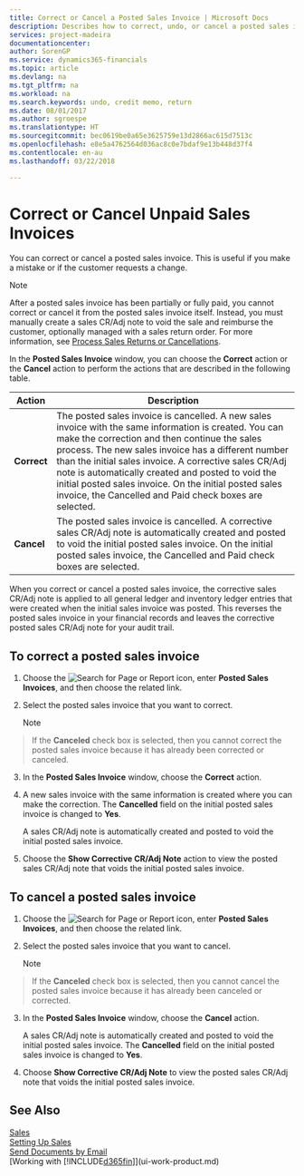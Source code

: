 ```yaml
---
title: Correct or Cancel a Posted Sales Invoice | Microsoft Docs
description: Describes how to correct, undo, or cancel a posted sales invoice and apply a sales CR/Adj Note.
services: project-madeira
documentationcenter: 
author: SorenGP
ms.service: dynamics365-financials
ms.topic: article
ms.devlang: na
ms.tgt_pltfrm: na
ms.workload: na
ms.search.keywords: undo, credit memo, return
ms.date: 08/01/2017
ms.author: sgroespe
ms.translationtype: HT
ms.sourcegitcommit: bec0619be0a65e3625759e13d2866ac615d7513c
ms.openlocfilehash: e8e5a4762564d036ac8c0e7bdaf9e13b448d37f4
ms.contentlocale: en-au
ms.lasthandoff: 03/22/2018

---
```

# <a name="correct-or-cancel-unpaid-sales-invoices"></a>Correct or Cancel Unpaid Sales Invoices
You can correct or cancel a posted sales invoice. This is useful if you make a mistake or if the customer requests a change.

> [!NOTE]  
>   After a posted sales invoice has been partially or fully paid, you cannot correct or cancel it from the posted sales invoice itself. Instead, you must manually create a sales CR/Adj note to void the sale and reimburse the customer, optionally managed with a sales return order. For more information, see [Process Sales Returns or Cancellations](sales-how-process-sales-returns-cancellations.md).

In the **Posted Sales Invoice** window, you can choose the **Correct** action or the **Cancel** action to perform the actions that are described in the following table.

| Action | Description |
| --- | --- |
| **Correct** |The posted sales invoice is cancelled. A new sales invoice with the same information is created. You can make the correction and then continue the sales process. The new sales invoice has a different number than the initial sales invoice. A corrective sales CR/Adj note is automatically created and posted to void the initial posted sales invoice. On the initial posted sales invoice, the Cancelled and Paid check boxes are selected. |
| **Cancel** |The posted sales invoice is cancelled. A corrective sales CR/Adj note is automatically created and posted to void the initial posted sales invoice. On the initial posted sales invoice, the Cancelled and Paid check boxes are selected. |

When you correct or cancel a posted sales invoice, the corrective sales CR/Adj note is applied to all general ledger and inventory ledger entries that were created when the initial sales invoice was posted. This reverses the posted sales invoice in your financial records and leaves the corrective posted sales CR/Adj note for your audit trail.

## <a name="to-correct-a-posted-sales-invoice"></a>To correct a posted sales invoice
1. Choose the ![Search for Page or Report](media/ui-search/search_small.png "Search for Page or Report icon") icon, enter **Posted Sales Invoices**, and then choose the related link.  
2. Select the posted sales invoice that you want to correct.

    > [!NOTE]  
>   If the **Canceled** check box is selected, then you cannot correct the posted sales invoice because it has already been corrected or canceled.
3. In the **Posted Sales Invoice** window, choose the **Correct** action.  
4. A new sales invoice with the same information is created where you can make the correction. The **Cancelled** field on the initial posted sales invoice is changed to **Yes**.

    A sales CR/Adj note is automatically created and posted to void the initial posted sales invoice.
5. Choose the **Show Corrective CR/Adj Note** action to view the posted sales CR/Adj note that voids the initial posted sales invoice.

## <a name="to-cancel-a-posted-sales-invoice"></a>To cancel a posted sales invoice
1. Choose the ![Search for Page or Report](media/ui-search/search_small.png "Search for Page or Report icon") icon, enter **Posted Sales Invoices**, and then choose the related link.  
2. Select the posted sales invoice that you want to cancel.

    > [!NOTE]  
>   If the **Canceled** check box is selected, then you cannot cancel the posted sales invoice because it has already been canceled or corrected.
3. In the **Posted Sales Invoice** window, choose the **Cancel** action.

    A sales CR/Adj note is automatically created and posted to void the initial posted sales invoice. The **Cancelled** field on the initial posted sales invoice is changed to **Yes**.
4. Choose **Show Corrective CR/Adj Note** to view the posted sales CR/Adj note that voids the initial posted sales invoice.

## <a name="see-also"></a>See Also
[Sales](sales-manage-sales.md)  
[Setting Up Sales](sales-setup-sales.md)  
[Send Documents by Email](ui-how-send-documents-email.md)  
[Working with [!INCLUDE[d365fin](includes/d365fin_md.md)]](ui-work-product.md)

